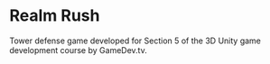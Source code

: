 # Realm Rush
Tower defense game developed for Section 5 of the 3D Unity game development course by GameDev.tv.
